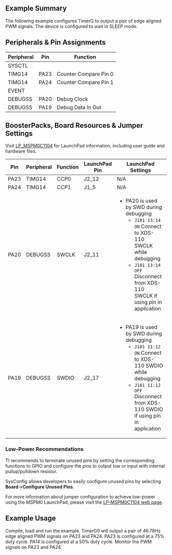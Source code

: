 ## Example Summary

The following example configures TimerG to output a pair of edge aligned PWM
signals. The device is configured to wait in SLEEP mode.

## Peripherals & Pin Assignments

| Peripheral | Pin | Function |
| --- | --- | --- |
| SYSCTL |  |  |
| TIMG14 | PA23 | Counter Compare Pin 0 |
| TIMG14 | PA24 | Counter Compare Pin 1 |
| EVENT |  |  |
| DEBUGSS | PA20 | Debug Clock |
| DEBUGSS | PA19 | Debug Data In Out |

## BoosterPacks, Board Resources & Jumper Settings

Visit [LP_MSPM0C1104](https://www.ti.com/tool/LP-MSPM0C1104) for LaunchPad information, including user guide and hardware files.

| Pin | Peripheral | Function | LaunchPad Pin | LaunchPad Settings |
| --- | --- | --- | --- | --- |
| PA23 | TIMG14 | CCP0 | J2_12 | N/A |
| PA24 | TIMG14 | CCP1 | J1_5 | N/A |
| PA20 | DEBUGSS | SWCLK | J2_11 | <ul><li>PA20 is used by SWD during debugging<br><ul><li>`J101 13:14 ON` Connect to XDS-110 SWCLK while debugging<br><li>`J101 13:14 OFF` Disconnect from XDS-110 SWCLK if using pin in application</ul></ul> |
| PA19 | DEBUGSS | SWDIO | J2_17 | <ul><li>PA19 is used by SWD during debugging<br><ul><li>`J101 11:12 ON` Connect to XDS-110 SWDIO while debugging<br><li>`J101 11:12 OFF` Disconnect from XDS-110 SWDIO if using pin in application</ul></ul> |

### Low-Power Recommendations
TI recommends to terminate unused pins by setting the corresponding functions to
GPIO and configure the pins to output low or input with internal
pullup/pulldown resistor.

SysConfig allows developers to easily configure unused pins by selecting **Board**→**Configure Unused Pins**.

For more information about jumper configuration to achieve low-power using the
MSPM0 LaunchPad, please visit the [LP-MSPM0C1104 web page](https://www.ti.com/tool/LP-MSPM0C1104).

## Example Usage
Compile, load and run the example.
TimerG0 will output a pair of 46.78Hz edge aligned PWM signals on PA23 and PA24.
PA23 is configured at a 75% duty cycle.
PA14 is configured at a 50% duty cycle.
Monitor the PWM signals on PA23 and PA24.
